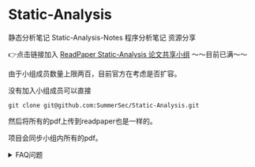 # Static-Analysis
静态分析笔记 Static-Analysis-Notes 程序分析笔记 资源分享

&#x1F449;点击链接加入 [ReadPaper Static-Analysis 论文共享小组](https://readpaper.com/team/invite/1604098401061168384#) ～～目前已满～～



由于小组成员数量上限两百，目前官方在考虑是否扩容。

没有加入小组成员可以直接

```
git clone git@github.com:SummerSec/Static-Analysis.git

```

然后将所有的pdf上传到readpaper也是一样的。

项目会同步小组内所有的pdf。



<details> 
    <summary>FAQ问题</summary>
    1. 关于上传新的pdf，请同步发送给组长或者管理员邮箱，目前管理员位置空缺，现招募管理员。条件及时更新pdf和会使用git 提交pr。pdf和申请管理员请发送邮件到邮箱c3N1bW1lcnNlY0BnbWFpbC5jb20=</br>
    2. 目前小组成员数量上限是两百，目前无法扩容。</br>
    3. 关于无法查看的pdf说明，直接去GitHub仓库下载对应的pdf，然后上传即可查看。（官方的解决方案）</br>
    4. 关于readpaper使用常见问题答疑： </br>https://docs.qq.com/sheet/DVU1mQU1FT3ZNckZO?tab=BB08J2 由于readpaper 设置了《我上传的PDF别人能看么？》 所以小组添加论文，如果是在readpaper公开请直接添加，如果没公开请同步提交到GitHub项目中。以issue、pr等形式均可。目前小组还在初建阶段，很多规则还不完善。还请大家见谅，一起学习，一起进步！</br>
    5. 关于加强交流，现在大家征求建议。</br>
</details>

